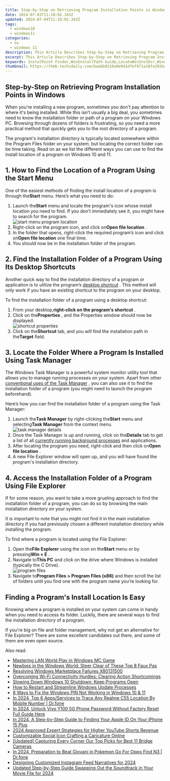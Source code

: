 ```yaml
---
title: Step-by-Step on Retrieving Program Installation Points in Windows
date: 2024-07-03T11:10:02.343Z
updated: 2024-07-04T11:10:02.343Z
tags:
  - windows10
  - windows11
categories:
  - os
  - windows 11
description: This Article Describes Step-by-Step on Retrieving Program Installation Points in Windows
excerpt: This Article Describes Step-by-Step on Retrieving Program Installation Points in Windows
keywords: InstalPoint Finder,WinInstallPath Guide,LocateWinInstDir,WindowsInstalPointLocate,ProgramInstallationWindows,WindowsSetupInfoExtract,FindWindowsProgramPath
thumbnail: https://thmb.techidaily.com/baabb0210a0e9d1dfef8f1a18fa201bad1a8f950b33fad191c1a3f8c1897f172.jpg
---
```


## Step-by-Step on Retrieving Program Installation Points in Windows

 When you're installing a new program, sometimes you don't pay attention to where it's being installed. While this isn’t usually a big deal, you sometimes need to know the installation folder or path of a program on your Windows PC. Browsing through dozens of folders is frustrating, so you need a more practical method that quickly gets you to the root directory of a program.

 The program's installation directory is typically located somewhere within the Program Files folder on your system, but locating the correct folder can be time taking. Read on as we list the different ways you can use to find the install location of a program on Windows 10 and 11.

## 1\. How to Find the Location of a Program Using the Start Menu

 One of the easiest methods of finding the install location of a program is through the**Start** menu. Here’s what you need to do:

1. Launch the**Start** menu and locate the program's icon whose install location you need to find. If you don’t immediately see it, you might have to search for the program.  
![start menu program location](https://static1.makeuseofimages.com/wordpress/wp-content/uploads/2022/01/start-menu-file-location.jpg)
2. Right-click on the program icon, and click on**Open file location** .
3. In the folder that opens, right-click the required program’s icon and click on**Open file location** one final time.
4. You should now be in the installation folder of the program.

## 2\. Find the Installation Folder of a Program Using Its Desktop Shortcuts

 Another quick way to find the installation directory of a program or application is to utilize the program’s [desktop shortcut](https://www.makeuseof.com/what-is-desktop-shortcut-how-work/) . This method will only work if you have an existing shortcut to the program on your desktop.

 To find the installation folder of a program using a desktop shortcut:

1. From your desktop,**right-click on the program's shortcut** .
2. Click on the**Properties** , and the Properties window should now be displayed.  
![shortcut properties](https://static1.makeuseofimages.com/wordpress/wp-content/uploads/2022/01/shortcut-target.jpg)
3. Click on the**Shortcut** tab, and you will find the installation path in the**Target** field.

## 3\. Locate the Folder Where a Program Is Installed Using Task Manager

 The Windows Task Manager is a powerful system monitor utility tool that allows you to manage running processes on your system. Apart from other [conventional uses of the Task Manager](https://www.makeuseof.com/how-to-use-windows-task-manager/) , you can also use it to find the installation folder of a program (you might need to launch the program beforehand).

 Here’s how you can find the installation folder of a program using the Task Manager:

1. Launch the**Task Manager** by right-clicking the**Start** menu and selecting**Task Manager** from the context menu.  
![task manager details](https://static1.makeuseofimages.com/wordpress/wp-content/uploads/2022/01/task-manager-details.jpg)
2. Once the Task Manager is up and running, click on the**Details** tab to get a list of all [currently running background processes](https://www.makeuseof.com/windows-pc-too-many-background-processes/) and applications.
3. After locating the program you need, right-click and then click on**Open file location** .
4. A new File Explorer window will open up, and you will have found the program's installation directory.

## 4\. Access the Installation Folder of a Program Using File Explorer

 If for some reason, you want to take a more grueling approach to find the installation folder of a program, you can do so by browsing the main installation directory on your system.

 It is important to note that you might not find it in the main installation directory if you had previously chosen a different installation directory while installing the program.

To find where a program is located using the File Explorer:

1. Open the**File Explorer** using the icon on the**Start** menu or by pressing**Win + E** .
2. Navigate to**This PC** and click on the drive where Windows is installed (typically the C Drive).  
![program files](https://static1.makeuseofimages.com/wordpress/wp-content/uploads/2022/01/program-files-explorer.jpg)
3. Navigate to**Program Files > Program Files (x86)** and then scroll the list of folders until you find one with the program name you’re looking for.

## Finding a Program's Install Location Is Easy

 Knowing where a program is installed on your system can come in handy when you need to access its folder. Luckily, there are several ways to find the installation directory of a program.

 If you're big on file and folder management, why not get an alternative for File Explorer? There are some excellent candidates out there, and some of them are even open source.


<ins class="adsbygoogle"
     style="display:block"
     data-ad-format="autorelaxed"
     data-ad-client="ca-pub-7571918770474297"
     data-ad-slot="1223367746"></ins>



<ins class="adsbygoogle"
     style="display:block"
     data-ad-client="ca-pub-7571918770474297"
     data-ad-slot="8358498916"
     data-ad-format="auto"
     data-full-width-responsive="true"></ins>

<span class="atpl-alsoreadstyle">Also read:</span>
<div><ul>
<li><a href="https://windows11.techidaily.com/mastering-lan-world-play-in-windows-mc-game/"><u>Mastering LAN World Play in Windows MC Game</u></a></li>
<li><a href="https://windows11.techidaily.com/newbies-in-the-windows-world-steer-clear-of-these-top-8-faux-pas/"><u>Newbies in the Windows World: Steer Clear of These Top 8 Faux Pas</u></a></li>
<li><a href="https://windows11.techidaily.com/resolving-windows-marketplace-failures-x80131500/"><u>Resolving Windows Marketplace Failures X80131500</u></a></li>
<li><a href="https://windows11.techidaily.com/overcoming-wi-fi-connectivity-hurdles-clearing-action-shortcomings/"><u>Overcoming Wi-Fi Connectivity Hurdles: Clearing Action Shortcomings</u></a></li>
<li><a href="https://windows11.techidaily.com/slowing-down-windows-10-shutdown-keep-programs-open/"><u>Slowing Down Windows 10 Shutdown: Keep Programs Open</u></a></li>
<li><a href="https://windows11.techidaily.com/how-to-restart-and-streamline-windows-update-processes/"><u>How to Restart and Streamline Windows Update Processes</u></a></li>
<li><a href="https://windows11.techidaily.com/8-ways-to-fix-the-windows-pin-not-working-in-windows-10-and-11/"><u>8 Ways to Fix the Windows PIN Not Working in Windows 10 & 11</u></a></li>
<li><a href="https://android-location-track.techidaily.com/in-2024-top-6-appsservices-to-trace-any-realme-c55-location-by-mobile-number-drfone-by-drfone-virtual-android/"><u>In 2024, Top 6 Apps/Services to Trace Any Realme C55 Location By Mobile Number | Dr.fone</u></a></li>
<li><a href="https://unlock-android.techidaily.com/in-2024-unlock-vivo-y100-5g-phone-password-without-factory-reset-full-guide-here-by-drfone-android/"><u>In 2024, Unlock Vivo Y100 5G Phone Password Without Factory Reset Full Guide Here</u></a></li>
<li><a href="https://apple-account.techidaily.com/in-2024-a-step-by-step-guide-to-finding-your-apple-id-on-your-iphone-15-plus-by-drfone-ios/"><u>In 2024, A Step-by-Step Guide to Finding Your Apple ID On Your iPhone 15 Plus</u></a></li>
<li><a href="https://youtube-help.techidaily.com/2024-approved-expert-strategies-for-higher-youtube-shorts-revenue/"><u>2024 Approved  Expert Strategies for Higher YouTube Shorts Revenue</u></a></li>
<li><a href="https://facebook-clips.techidaily.com/customizable-social-icon-crafting-a-caricature-online/"><u>Customizable Social Icon  Crafting a Caricature Online</u></a></li>
<li><a href="https://extra-information.techidaily.com/updated-capturing-every-corner-our-top-picks-for-best-11-bridge-cameras/"><u>[Updated] Capturing Every Corner  Our Top Picks for Best 11 Bridge Cameras</u></a></li>
<li><a href="https://android-pokemon-go.techidaily.com/in-2024-preparation-to-beat-giovani-in-pokemon-go-for-oppo-find-n3-drfone-by-drfone-virtual-android/"><u>In 2024, Preparation to Beat Giovani in Pokemon Go For Oppo Find N3 | Dr.fone</u></a></li>
<li><a href="https://instagram-videos.techidaily.com/designing-customized-instagram-feed-narratives-for-2024/"><u>Designing Customized Instagram Feed Narratives for 2024</u></a></li>
<li><a href="https://audio-shaping.techidaily.com/updated-step-by-step-guide-swapping-out-the-soundtrack-in-your-movie-file-for-2024/"><u>Updated Step-by-Step Guide Swapping Out the Soundtrack in Your Movie File for 2024</u></a></li>
</ul></div>
